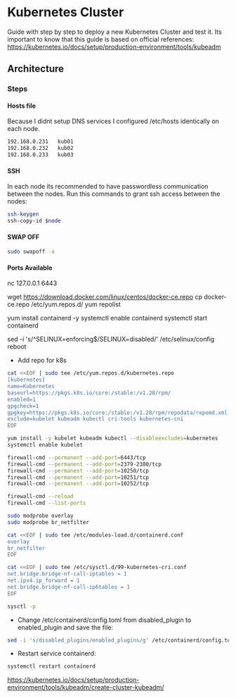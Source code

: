 # Kubernetes Cluster
Guide with step by step to deploy a new Kubernetes Cluster and test it.
Its important to know that this guide is based on official references: 
https://kubernetes.io/docs/setup/production-environment/tools/kubeadm

## Architecture

### Steps

#### Hosts file
Because I didnt setup DNS services I configured /etc/hosts identically on each node.

```bash
192.168.0.231   kub01
192.168.0.232   kub02
192.168.0.233   kub03
```

#### SSH
In each node its recommended to have passwordless communication between the nodes.
Run this commands to grant ssh access between the nodes:

```bash
ssh-keygen
ssh-copy-id $node
```

#### SWAP OFF
```bash
sudo swapoff -a
```

#### Ports Available
nc 127.0.0.1 6443

 wget https://download.docker.com/linux/centos/docker-ce.repo
 cp docker-ce.repo /etc/yum.repos.d/
yum repolist

yum install containerd -y
systemctl enable containerd
systemctl start containerd


sed -i 's/^SELINUX=enforcing$/SELINUX=disabled/' /etc/selinux/config
reboot

- Add repo for k8s
```bash
cat <<EOF | sudo tee /etc/yum.repos.d/kubernetes.repo
[kubernetes]
name=Kubernetes
baseurl=https://pkgs.k8s.io/core:/stable:/v1.28/rpm/
enabled=1
gpgcheck=1
gpgkey=https://pkgs.k8s.io/core:/stable:/v1.28/rpm/repodata/repomd.xml.key
exclude=kubelet kubeadm kubectl cri-tools kubernetes-cni
EOF
```
```bash
yum install -y kubelet kubeadm kubectl --disableexcludes=kubernetes
systemctl enable kubelet

firewall-cmd --permanent --add-port=6443/tcp
firewall-cmd --permanent --add-port=2379-2380/tcp
firewall-cmd --permanent --add-port=10250/tcp
firewall-cmd --permanent --add-port=10251/tcp
firewall-cmd --permanent --add-port=10252/tcp

firewall-cmd --reload
firewall-cmd --list-ports

sudo modprobe overlay
sudo modprobe br_netfilter

cat <<EOF | sudo tee /etc/modules-load.d/containerd.conf
overlay
br_netfilter
EOF

cat <<EOF | sudo tee /etc/sysctl.d/99-kubernetes-cri.conf
net.bridge.bridge-nf-call-iptables = 1
net.ipv4.ip_forward = 1
net.bridge.bridge-nf-call-ip6tables = 1
EOF

sysctl -p
```


- Change /etc/containerd/config.toml from disabled_plugin to enabled_plugin and save the file:
```bash
sed -i 's/disabled_plugins/enabled_plugins/g' /etc/containerd/config.toml
```

- Restart service containerd: 
```bash
systemctl restart containerd
```



https://kubernetes.io/docs/setup/production-environment/tools/kubeadm/create-cluster-kubeadm/





